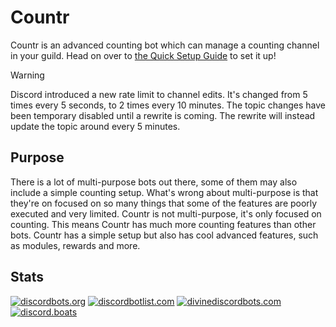 # Countr

Countr is an advanced counting bot which can manage a counting channel in your guild. Head on over to [the Quick Setup Guide](/quicksetup) to set it up!

> [!WARNING]
> Discord introduced a new rate limit to channel edits. It's changed from 5 times every 5 seconds, to 2 times every 10 minutes. The topic changes have been temporary disabled until a rewrite is coming. The rewrite will instead update the topic around every 5 minutes.

## Purpose

There is a lot of multi-purpose bots out there, some of them may also include a simple counting setup. What's wrong about multi-purpose is that they're on focused on so many things that some of the features are poorly executed and very limited. Countr is not multi-purpose, it's only focused on counting. This means Countr has much more counting features than other bots. Countr has a simple setup but also has cool advanced features, such as modules, rewards and more.

## Stats

[![discordbots.org](https://discordbots.org/api/widget/467377486141980682.svg)](https://discordbots.org/bot/countr)
[![discordbotlist.com](https://discordbotlist.com/bots/467377486141980682/widget)](https://discordbotlist.com/bots/467377486141980682)
[![divinediscordbots.com](https://divinediscordbots.com/api/widget/467377486141980682.svg)](https://divinediscordbots.com/bots/467377486141980682)
[![discord.boats](https://discord.boats/api/widget/countr)](https://discord.boats/bot/countr)
